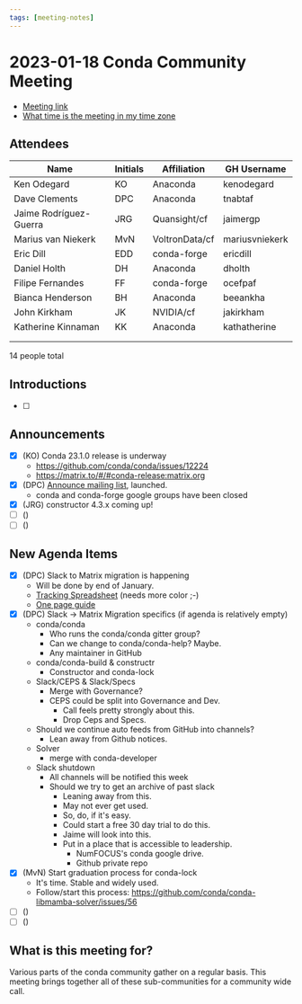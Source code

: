 ```yaml
---
tags: [meeting-notes]
---
```

# 2023-01-18 Conda Community Meeting

* [Meeting link](https://zoom.us/j/9138593505?pwd=SWh3dE1IK05LV01Qa0FJZ1ZpMzJLZz09)
* [What time is the meeting in my time zone](https://arewemeetingyet.com/UTC/2023-01-18/17:00/b/Conda%20community%20meeting)

## Attendees

| Name                   | Initials | Affiliation  | GH Username      |
| ---------------------- | -------- | ------------ | ---------------- |
| Ken Odegard            | KO       | Anaconda     | kenodegard       |
| Dave Clements          | DPC      | Anaconda     | tnabtaf          |
| Jaime Rodríguez-Guerra | JRG      | Quansight/cf | jaimergp         |
| Marius van Niekerk     | MvN      | VoltronData/cf | mariusvniekerk | 
| Eric Dill              | EDD      | conda-forge  | ericdill         |
| Daniel Holth           | DH       | Anaconda     | dholth           |
| Filipe Fernandes       | FF       | conda-forge  | ocefpaf          |
| Bianca Henderson       | BH       | Anaconda     | beeankha         |
| John Kirkham           | JK       | NVIDIA/cf    | jakirkham        |
| Katherine Kinnaman     | KK       | Anaconda     | kathatherine     |
|            |       |      |     |
|            |       |      |     |

14 people total

## Introductions

- [ ]

## Announcements

- [x] (KO) Conda 23.1.0 release is underway
    - https://github.com/conda/conda/issues/12224
    - https://matrix.to/#/#conda-release:matrix.org 
- [x] (DPC) [Announce mailing list](https://lists.conda.org/wws/info/announce), launched.
    - conda and conda-forge google groups have been closed
- [x] (JRG) constructor 4.3.x coming up!
- [ ] ()
- [ ] ()

## New Agenda Items

- [x] (DPC) Slack to Matrix migration is happening
    - Will be done by end of January.
    - [Tracking Spreadsheet](https://docs.google.com/spreadsheets/d/1l-djUkCUpEeGHd1DOklppi-lwHCH2yov0bUD4krOnp0/edit#gid=1720588473) (needs more color ;-)
    - [One page guide](https://hackmd.io/Zs31AxcbTC2bekMsXuYH0g?view)
- [x] (DPC) Slack -> Matrix Migration specifics (if agenda is relatively empty)
    - conda/conda 
        - Who runs the conda/conda gitter group?
        - Can we change to conda/conda-help?  Maybe.
        - Any maintainer in GitHub 
    - conda/conda-build & constructr
        - Constructor and conda-lock
    - Slack/CEPS & Slack/Specs
        - Merge with Governance?
        - CEPS could be split into Governance and Dev.
            - Call feels pretty strongly about this.
            - Drop Ceps and Specs.
    - Should we continue auto feeds from GitHub into channels?
        - Lean away from Github notices.
    - Solver
        - merge with conda-developer
    - Slack shutdown
        - All channels will be notified this week
        - Should we try to get an archive of past slack
            - Leaning away from this.
            - May not ever get used.
            - So, do, if it's easy.
            - Could start a free 30 day trial to do this.
            - Jaime will look into this.
            - Put in a place that is accessible to leadership.
                - NumFOCUS's conda google drive.
                - Github private repo
- [x] (MvN) Start graduation process for conda-lock
    - It's time.  Stable and widely used.
    - Follow/start this process: https://github.com/conda/conda-libmamba-solver/issues/56
- [ ] ()
- [ ] ()

## What is this meeting for?

Various parts of the conda community gather on a regular basis.  This meeting brings together all of these sub-communities for a community wide call.



